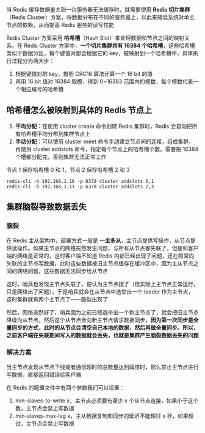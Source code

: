 当 Redis 缓存数据量大到一台服务器无法缓存时，就需要使用 **Redis 切片集群**（Redis Cluster）方案，将数据分布在不同的服务器上，以此来降低系统对单主节点的依赖，从而提高 Redis 服务的读写性能

Redis Cluster 方案采用 **哈希槽**（Hash Slot）来处理数据和节点之间的映射关系。在 Redis Cluster 方案中，**一个切片集群共有 16384 个哈希槽**，这些哈希槽类似于数据分区，每个键值对都会根据它的 key，被映射到一个哈希槽中，具体执行过程分为两大步：

1. 根据键值对的 key，按照 CRC16 算法计算一个 16 bit 的值
2. 再用 16 bit 值对 16384 取模，得到 0~16383 范围内的模数，每个模数代表一个相应编号的哈希槽

## 哈希槽怎么被映射到具体的 Redis 节点上

1. **平均分配**：在使用 cluster create 命令创建 Redis 集群时，Redis 会自动把所有哈希槽平均分布到集群节点上
2. **手动分配**：可以使用 cluster meet 命令手动建立节点间的连接，组成集群，再使用 cluster addslots 命令，指定每个节点上的哈希槽个数。需要把 16384 个槽都分配完，否则集群无法正常工作

节点 1 保存哈希槽 0 和 1，节点 2 保存哈希槽 2 和 3

```shell
redis-cli -h 192.168.1.10 -p 6379 cluster addslots 0,1
redis-cli -h 192.168.1.11 -p 6379 cluster addslots 2,3
```

## 集群脑裂导致数据丢失

### 脑裂

在 Redis 主从架构中，部署方式一般是 **一主多从**，主节点提供写操作，从节点提供读操作。如果主节点的网络突然发生问题，与所有从节点都失联了，但是和客户端的网络是正常的，这时客户端不知道 Redis 内部已经出现了问题，还在照常向失联的主节点写数据，此时这些数据被旧主节点缓存在缓冲区中，因为主从节点之间的网络问题，这些数据无法同步给从节点

这时，哨兵也发现主节点失联了，便认为主节点挂了（但实际上主节点正常运行，只是网络出了问题），于是哨兵就会在从节点中选举出一个 leeder 作为主节点，这时集群就有两个主节点了——脑裂出现了

然后，网络突然好了，哨兵因为之前已经选举出一个新主节点了，就会把旧主节点降级为从节点，然后这个从节点会向新主节点请求数据同步，**因为第一次同步是全量同步的方式，此时的从节点会清空自己本地的数据，然后再做全量同步。所以，之前客户端在失联期间写入的数据就会丢失，也就是集群产生脑裂数据丢失的问题**

### 解决方案

当主节点发现从节点下线或者通信超时的总数量达到阈值时，那么禁止主节点进行写数据，直接返回错误给客户端

在 Redis 的配置文件中有两个参数我们可以设置：

1. min-slaves-to-write x，主节点必须要有至少 x 个从节点连接，如果小于这个数，主节点会禁止写数据
2. min-slaves-max-lag x，主从数据复制和同步的延迟不能超过 x 秒，如果超过，主节点会禁止写数据


